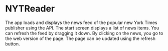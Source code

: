# NYTReader
The app loads and displays the news feed of the popular new York Times publisher using the API. The start screen displays a list of news items. You can refresh the feed by dragging it down. By clicking on the news, you go to the web version of the page. The page can be updated using the refresh button.

